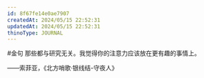 ```yaml
---
id: 8f67fe14e0ae7907
createdAt: 2024/05/15 22:52:31
updatedAt: 2024/05/15 22:52:31
thinoType: JOURNAL
---
```

#金句 那些都与研究无关。我觉得你的注意力应该放在更有趣的事情上。

——索菲亚，《北方哨歌·银线结-守夜人》